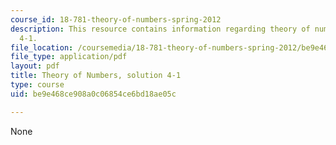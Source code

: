 ```yaml
---
course_id: 18-781-theory-of-numbers-spring-2012
description: This resource contains information regarding theory of numbers, solution
  4-1.
file_location: /coursemedia/18-781-theory-of-numbers-spring-2012/be9e468ce908a0c06854ce6bd18ae05c_MIT18_781S12_pset4-1sol.pdf
file_type: application/pdf
layout: pdf
title: Theory of Numbers, solution 4-1
type: course
uid: be9e468ce908a0c06854ce6bd18ae05c

---
```

None